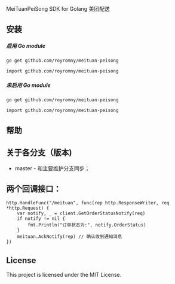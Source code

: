 MeiTuanPeiSong SDK for Golang
美团配送

## 安装
##### 启用 Go module

```
go get github.com/royromny/meituan-peisong
```

```
import github.com/royromny/meituan-peisong
```

##### 未启用 Go module

```
go get github.com/royromny/meituan-peisong
```

```
import github.com/royromny/meituan-peisong
```

## 帮助

## 关于各分支（版本)

* master - 和主要维护分支同步；

## 两个回调接口：
```
http.HandleFunc("/meituan", func(rep http.ResponseWriter, req *http.Request) {
	var notify, _ = client.GetOrderStatusNotify(req)
	if notify != nil {
		fmt.Println("订单状态为:", notify.OrderStatus)
	}
	meituan.AckNotify(rep) // 确认收到通知消息
})
```

## License
This project is licensed under the MIT License.
